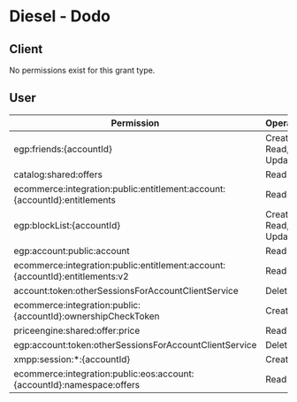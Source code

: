 # Diesel - Dodo

## Client
No permissions exist for this grant type.

## User
| Permission | Operations |
| - | - |
| egp:friends:{accountId} | Create, Read, Update |
| catalog:shared:offers | Read |
| ecommerce:integration:public:entitlement:account:{accountId}:entitlements | Read |
| egp:blockList:{accountId} | Create, Read, Update |
| egp:account:public:account | Read |
| ecommerce:integration:public:entitlement:account:{accountId}:entitlements:v2 | Read |
| account:token:otherSessionsForAccountClientService | Delete |
| ecommerce:integration:public:{accountId}:ownershipCheckToken | Create |
| priceengine:shared:offer:price | Read |
| egp:account:token:otherSessionsForAccountClientService | Delete |
| xmpp:session:*:{accountId} | Create |
| ecommerce:integration:public:eos:account:{accountId}:namespace:offers | Read |